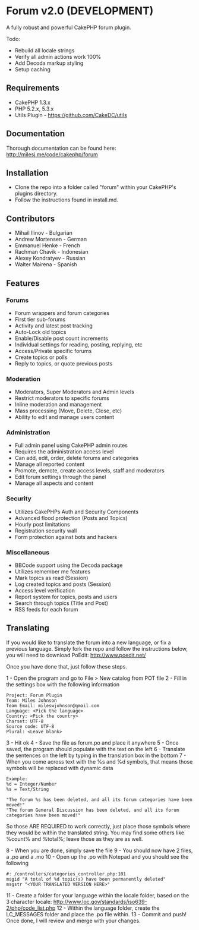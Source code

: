 # Forum v2.0 (DEVELOPMENT) #

A fully robust and powerful CakePHP forum plugin.

Todo:
* Rebuild all locale strings
* Verify all admin actions work 100%
* Add Decoda markup styling
* Setup caching

## Requirements ##

* CakePHP 1.3.x
* PHP 5.2.x, 5.3.x
* Utils Plugin - https://github.com/CakeDC/utils

## Documentation ##

Thorough documentation can be found here: http://milesj.me/code/cakephp/forum

## Installation ##

* Clone the repo into a folder called "forum" within your CakePHP's plugins directory.
* Follow the instructions found in install.md.

## Contributors ##

* Mihail Ilinov - Bulgarian
* Andrew Mortensen - German
* Emmanuel Henke - French
* Rachman Chavik - Indonesian
* Alexey Kondratyev - Russian
* Walter Mairena - Spanish

## Features ##

### Forums ###
* Forum wrappers and forum categories
* First tier sub-forums
* Activity and latest post tracking
* Auto-Lock old topics
* Enable/Disable post count increments
* Individual settings for reading, posting, replying, etc
* Access/Private specific forums
* Create topics or polls
* Reply to topics, or quote previous posts

### Moderation ###
* Moderators, Super Moderators and Admin levels
* Restrict moderators to specific forums
* Inline moderation and management
* Mass processing (Move, Delete, Close, etc)
* Ability to edit and manage users content

### Administration ###
* Full admin panel using CakePHP admin routes
* Requires the administration access level
* Can add, edit, order, delete forums and categories
* Manage all reported content
* Promote, demote, create access levels, staff and moderators
* Edit forum settings through the panel
* Manage all aspects and content

### Security ###
* Utilizes CakePHPs Auth and Security Components
* Advanced flood protection (Posts and Topics)
* Hourly post limitations
* Registration security wall
* Form protection against bots and hackers

### Miscellaneous ###
* BBCode support using the Decoda package
* Utilizes remember me features
* Mark topics as read (Session)
* Log created topics and posts (Session)
* Access level verification
* Report system for topics, posts and users
* Search through topics (Title and Post)
* RSS feeds for each forum

## Translating ##

If you would like to translate the forum into a new language, or fix a previous language.
Simply fork the repo and follow the instructions below, you will need to download PoEdit: http://www.poedit.net/

Once you have done that, just follow these steps.

1 - Open the program and go to File > New catalog from POT file
2 - Fill in the settings box with the following information

	Project: Forum Plugin
	Team: Miles Johnson
	Team Email: mileswjohnson@gmail.com
	Language: <Pick the language>
	Country: <Pick the country>
	Charset: UTF-8
	Source code: UTF-8
	Plural: <Leave blank>

3 - Hit ok
4 - Save the file as forum.po and place it anywhere
5 - Once saved, the program should populate with the text on the left
6 - Translate the sentences on the left by typing in the translation box in the bottom
7 - When you come across text with the %s and %d symbols, that means those symbols will be replaced with dynamic data

	Example:
	%d = Integer/Number
	%s = Text/String

	"The forum %s has been deleted, and all its forum categories have been moved!"
	"The forum General Discussion has been deleted, and all its forum categories have been moved!"

So those ARE REQUIRED to work correctly, just place those symbols where they would be within the translated string.
You may find some others like %count% and %total%; leave those as they are as well.

8 - When you are done, simply save the file
9 - You should now have 2 files, a .po and a .mo
10 - Open up the .po with Notepad and you should see the following

	#: /controllers/categories_controller.php:101
	msgid "A total of %d topic(s) have been permanently deleted"
	msgstr "<YOUR TRANSLATED VERSION HERE>"

11 - Create a folder for your language within the locale folder, based on the 3 character locale: http://www.loc.gov/standards/iso639-2/php/code_list.php
12 - Within the language folder, create the LC_MESSAGES folder and place the .po file within.
13 - Commit and push! Once done, I will review and merge with your changes.
